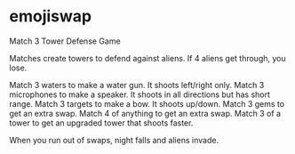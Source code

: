 # emojiswap
Match 3 Tower Defense Game

Matches create towers to defend against aliens. If 4 aliens get through, you lose.

Match 3 waters to make a water gun. It shoots left/right only.
Match 3 microphones to make a speaker. It shoots in all directions but has short range.
Match 3 targets to make a bow. It shoots up/down.
Match 3 gems to get an extra swap.
Match 4 of anything to get an extra swap.
Match 3 of a tower to get an upgraded tower that shoots faster.

When you run out of swaps, night falls and aliens invade.
